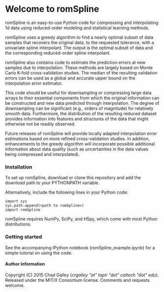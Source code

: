# Welcome to romSpline #

romSpline is an easy-to-use Python code for compressing and interpolating 1d data using reduced-order modeling and statistical learning methods.

romSpline uses a greedy algorithm to find a nearly optimal subset of data samples that recovers the original data, to the requested tolerance, with a univariate spline interpolant. The output is the optimal subset of data and the corresponding reduced-order spline interpolant.

romSpline also contains code to estimate the prediction errors at new samples due to interpolation. These methods are largely based on Monte Carlo K-fold cross-validation studies. The median of the resulting validation errors can be used as a global and accurate upper bound on the interpolation error estimator.

This code should be useful for downsampling or compressing large data arrays to their essential components from which the original information can be constructed and new data predicted through interpolation. The degree of downsampling can be significant (e.g., orders of magnitude) for relatively smooth data. Furthermore, the distribution of the resulting reduced dataset provides information into features and structures of the data that might otherwise not be readily observed.

Future releases of romSpline will provide locally adapted interpolation error estimations based on more refined cross-validation studies. In addition, enhancements to the greedy algorithm will incorporate possible additional information about data quality (such as uncertainties in the data values being compressed and interpolated).


### Installation ###

To set up romSpline, download or clone this repository and add the download path to your PYTHONPATH variable. 

Alternatively, include the following lines in your Python code:

    import sys
    sys.path.append(<path to romSpline>)
    import romSpline


romSpline requires NumPy, SciPy, and H5py, which come with most Python distributions.


### Getting started ###

See the accompanying IPython notebook (romSpline_example.ipynb) for a simple tutorial on using the code.

#### Author information ####
Copyright (C) 2015 Chad Galley (*crgalley "at" tapir "dot" caltech "dot" edu*). 
Released under the MIT/X Consortium license.
Comments and requests welcome.